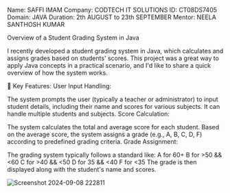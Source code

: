 Name: SAFFI IMAM
Company: CODTECH IT SOLUTIONS
ID: CT08DS7405
Domain: JAVA
Duration: 2th AUGUST to 23th SEPTEMBER 
Mentor: NEELA SANTHOSH KUMAR

Overview of a Student Grading System in Java

I recently developed a student grading system in Java, which calculates and assigns grades based on students' scores. This project was a great way to apply Java concepts in a practical scenario, and I'd like to share a quick overview of how the system works.

🔧 Key Features: User Input Handling:

The system prompts the user (typically a teacher or administrator) to input student details, including their name and scores for various subjects. It can handle multiple students and subjects. Score Calculation:

The system calculates the total and average score for each student. Based on the average score, the system assigns a grade (e.g., A, B, C, D, F) according to predefined grading criteria. Grade Assignment:

The grading system typically follows a standard like: A for 60+ B for >50 && <60 C for >40 && <50 D for 35 && <40 F for <35 The grade is then displayed along with the student's name and scores.

![Screenshot 2024-09-08 222811](https://github.com/user-attachments/assets/958e53fd-5cd1-48eb-8e01-e5e62e7f533f)

